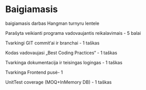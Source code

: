 # Baigiamasis
baigiamasis darbas
Hangman turnyru lentele


Parašyta veikianti programa vadovaujantis reikalavimais - 5 balai

Tvarkingi GIT commit‘ai ir branchai - 1 taškas

Kodas vadovaujasi „Best Coding Practices“ - 1 taškas

Tvarkinga dokumentacija ir teisingas logingas - 1 taškas

Tvarkinga Frontend pusė- 1

UnitTest coverage (MOQ+InMemory DB) - 1 taškas


